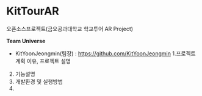 # KitTourAR
오픈소스프로젝트(금오공과대학교 학교투어 AR Project)


**Team Universe**
- KitYoonJeongmin(팀장) : https://github.com/KitYoonJeongmin
1.프로젝트 계획 이유, 프로젝트 설명
2. 기능설명
3. 개발환경 및 실행방법
4. 
